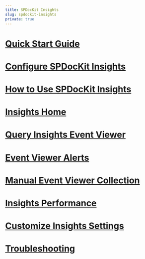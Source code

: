 ```yaml
---
title: SPDocKit Insights
slug: spdockit-insights
private: true
---
```


# [Quick Start Guide](insights-quick-start-guide.md)
# [Configure SPDocKit Insights](configure-data-collection.md)
# [How to Use SPDocKit Insights](use-spdockit-insights.md)
# [Insights Home](insights-home.md)
# [Query Insights Event Viewer](search-query-guide.md)
# [Event Viewer Alerts](search-alerts.md)
# [Manual Event Viewer Collection](manual-load.md)
# [Insights Performance](insights-performance.md)
# [Customize Insights Settings](customize-settings.md)
# [Troubleshooting](insights-troubleshooting.md)
